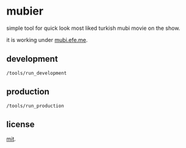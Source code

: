 # mubier
simple tool for quick look most liked turkish mubi movie on the show.

it is working under [mubi.efe.me](https://mubi.efe.me).

## development

`/tools/run_development`

## production

`/tools/run_production`

## license

[mit](LICENSE).

